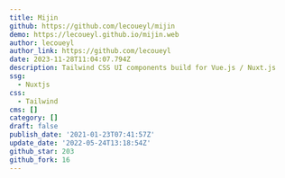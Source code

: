 ```yaml
---
title: Mijin
github: https://github.com/lecoueyl/mijin
demo: https://lecoueyl.github.io/mijin.web
author: lecoueyl
author_link: https://github.com/lecoueyl
date: 2023-11-28T11:04:07.794Z
description: Tailwind CSS UI components build for Vue.js / Nuxt.js
ssg:
  - Nuxtjs
css:
  - Tailwind
cms: []
category: []
draft: false
publish_date: '2021-01-23T07:41:57Z'
update_date: '2022-05-24T13:18:54Z'
github_star: 203
github_fork: 16
---
```

